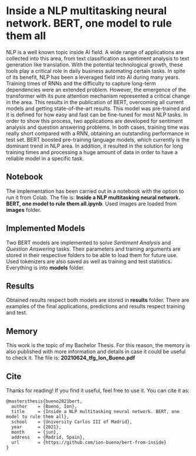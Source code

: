 # Inside a NLP multitasking neural network. BERT, one model to rule them all
NLP is a well known topic inside AI field. A wide range of applications are collected into this area, from text classification as sentiment analysis to text generation like translation. With the potential technological growth, these tools play a critical role in daily business automating certain tasks. In spite of its benefit, NLP has been a leveraged field into AI during many years. Training times of RNNs and the difficulty to capture long-term dependencies were an extended problem. However, the emergence of the transformer with its pure attention mechanism represented a critical change in the area. This results in the publication of BERT, overcoming all current models and getting state-of-the-art results. This model was pre-trained and it is defined for how easy and fast can be fine-tuned for most NLP tasks. In order to show this process, two applications are developed for sentiment analysis and question answering problems. In both cases, training time was really short compared with a RNN, obtaining an outstanding performance in test set. BERT boosted pre-training language models, which currently is the dominant trend in NLP area. In addition, it resulted in the solution for long training times and processing a huge amount of data in order to have a reliable model in a specific task.

## Notebook
The implementation has been carried out in a notebook with the option to run it from Colab. The file is: 
**Inside a NLP multitasking neural network. BERT, one model to rule them all.ipynb**. Used images are loaded from **images** folder.

## Implemented Models
Two BERT models are implemented to solve _Sentiment Analysis_ and _Question Answering_ tasks. Their parameters and training arguments are stored in their respective folders to be able to load them for future use. Used tokenizers are also saved as well as training and test statistics. Everything is into **models** folder.

## Results
Obtained results respect both models are stored in **results** folder. There are examples of the final applications, predictions and results respect training and test.

## Memory
This work is the topic of my Bachelor Thesis. For this reason, the memory is also published with more information and details in case it could be useful to check it. The file is: **20210624_tfg_Ion_Bueno.pdf**

## Cite
Thanks for reading! If you find it useful, feel free to use it. You can cite it as:
```
@mastersthesis{bueno2021bert,
  author    = {Bueno, Ion},
  title     = {Inside a NLP multitasking neural network. BERT, one model to rule them all},
  school    = {University Carlos III of Madrid},
  year      = {2021},
  month     = {jun},
  address   = {Madrid, Spain},
  url       = {https://github.com/ion-bueno/bert-from-inside}
}
```
